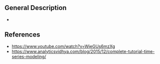## General Description
- 

## References
- https://www.youtube.com/watch?v=WjeGUs6mzXg
- https://www.analyticsvidhya.com/blog/2015/12/complete-tutorial-time-series-modeling/
